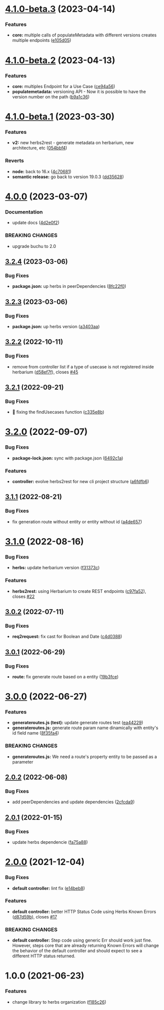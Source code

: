 # [4.1.0-beta.3](https://github.com/herbsjs/herbs2rest/compare/v4.1.0-beta.2...v4.1.0-beta.3) (2023-04-14)


### Features

* **core:** multiple calls of populateMetadata with different versions creates multiple endpoints ([e105d05](https://github.com/herbsjs/herbs2rest/commit/e105d056143de680f5f66f4ad74961c49c06f6e7))

# [4.1.0-beta.2](https://github.com/herbsjs/herbs2rest/compare/v4.1.0-beta.1...v4.1.0-beta.2) (2023-04-13)


### Features

* **core:** multiples Endpoint for a Use Case ([ce94a56](https://github.com/herbsjs/herbs2rest/commit/ce94a5657eeeef6ca7293d4e585a067d2ca46ed2))
* **populatemetadata:** versioning API - Now it is possible to have the version number on the path ([b9a1c36](https://github.com/herbsjs/herbs2rest/commit/b9a1c365a4b30fbe2a7f3f404beb1e89b8f63eeb))

# [4.1.0-beta.1](https://github.com/herbsjs/herbs2rest/compare/v4.0.0...v4.1.0-beta.1) (2023-03-30)


### Features

* **v2:** new herbs2rest - generate metadata on herbarium, new architecture, etc ([054bbf4](https://github.com/herbsjs/herbs2rest/commit/054bbf4d3a55d8204d39ffe67426711688cc964c))


### Reverts

* **node:** back to 16.x ([4c70681](https://github.com/herbsjs/herbs2rest/commit/4c70681ccb6855244e7cb68d15efdee8cc346ad4))
* **semantic release:** go back to version 19.0.3 ([dd35628](https://github.com/herbsjs/herbs2rest/commit/dd35628d3c0063c4f82e7c0dc6f893440dee6a5e))

# [4.0.0](https://github.com/herbsjs/herbs2rest/compare/v3.2.4...v4.0.0) (2023-03-07)


### Documentation

* update docs ([4d2e0f2](https://github.com/herbsjs/herbs2rest/commit/4d2e0f2af3ad9cbb7ad781ba8e8090e15e08288a))


### BREAKING CHANGES

* upgrade buchu to 2.0

## [3.2.4](https://github.com/herbsjs/herbs2rest/compare/v3.2.3...v3.2.4) (2023-03-06)


### Bug Fixes

* **package.json:** up herbs in peerDependencies ([8fc22f0](https://github.com/herbsjs/herbs2rest/commit/8fc22f05d76a7b92cbafe67438acb5e591e566c9))

## [3.2.3](https://github.com/herbsjs/herbs2rest/compare/v3.2.2...v3.2.3) (2023-03-06)


### Bug Fixes

* **package.json:** up herbs version ([a3403aa](https://github.com/herbsjs/herbs2rest/commit/a3403aa5ea67eb3517fd7a1f4d32f75a27bcc37d))

## [3.2.2](https://github.com/herbsjs/herbs2rest/compare/v3.2.1...v3.2.2) (2022-10-11)


### Bug Fixes

* remove from controller list if a type of usecase is not registered inside herbarium ([d58ef7f](https://github.com/herbsjs/herbs2rest/commit/d58ef7fec98f2ee3092e628e6aa890739ed558e2)), closes [#45](https://github.com/herbsjs/herbs2rest/issues/45)

## [3.2.1](https://github.com/herbsjs/herbs2rest/compare/v3.2.0...v3.2.1) (2022-09-21)


### Bug Fixes

* 🐛 fixing the findUsecases function ([c335e8b](https://github.com/herbsjs/herbs2rest/commit/c335e8bb919e7045c8e2d564b26a00477a4b7bf3))

# [3.2.0](https://github.com/herbsjs/herbs2rest/compare/v3.1.1...v3.2.0) (2022-09-07)


### Bug Fixes

* **package-lock.json:** sync with package.json ([6492c1a](https://github.com/herbsjs/herbs2rest/commit/6492c1aaaf7546f604fa8aa488898497f144fe17))


### Features

* **controller:** evolve herbs2rest for new cli project structure ([a6fdfb6](https://github.com/herbsjs/herbs2rest/commit/a6fdfb64befe9186223aaa89ff098e83e7bcb075))

## [3.1.1](https://github.com/herbsjs/herbs2rest/compare/v3.1.0...v3.1.1) (2022-08-21)


### Bug Fixes

* fix generation route without entity or entity without id ([a4de657](https://github.com/herbsjs/herbs2rest/commit/a4de6577bfcaacfb6c8c489a4eb3bb0ca8a83066))

# [3.1.0](https://github.com/herbsjs/herbs2rest/compare/v3.0.2...v3.1.0) (2022-08-16)


### Bug Fixes

* **herbs:** update herbarium version ([f31373c](https://github.com/herbsjs/herbs2rest/commit/f31373c40778b0950c746b430acb52f5eb9660b5))


### Features

* **herbs2rest:** using Herbarium to create REST endpoints ([c97fa52](https://github.com/herbsjs/herbs2rest/commit/c97fa52a1728078a8175e75b17fa91d912606183)), closes [#22](https://github.com/herbsjs/herbs2rest/issues/22)

## [3.0.2](https://github.com/herbsjs/herbs2rest/compare/v3.0.1...v3.0.2) (2022-07-11)


### Bug Fixes

* **req2request:** fix cast for Boolean and Date ([c4d0388](https://github.com/herbsjs/herbs2rest/commit/c4d0388b839bf05741b528a760ca2f5b149d184e))

## [3.0.1](https://github.com/herbsjs/herbs2rest/compare/v3.0.0...v3.0.1) (2022-06-29)


### Bug Fixes

* **route:** fix generate route based on a entity ([19b3fce](https://github.com/herbsjs/herbs2rest/commit/19b3fce876b2621f4154dd85c4eee51ccc3b568a))

# [3.0.0](https://github.com/herbsjs/herbs2rest/compare/v2.0.2...v3.0.0) (2022-06-27)


### Features

* **generateroutes.js (test):** update generate routes test ([ea44229](https://github.com/herbsjs/herbs2rest/commit/ea4422901efcdd074e4bc9cdec7ad60825052cef))
* **generateroutes.js:** generate route param name dinamically with entity's id field name ([8f35fa4](https://github.com/herbsjs/herbs2rest/commit/8f35fa4124299b5a60df6408972886ecd867c3f3))


### BREAKING CHANGES

* **generateroutes.js:** We need a route's property entity to be passed as a parameter

## [2.0.2](https://github.com/herbsjs/herbs2rest/compare/v2.0.1...v2.0.2) (2022-06-08)


### Bug Fixes

* add peerDependencies and update dependencies ([2cfcda9](https://github.com/herbsjs/herbs2rest/commit/2cfcda998766765ed284b9fc7a3b45ec566498af))

## [2.0.1](https://github.com/herbsjs/herbs2rest/compare/v2.0.0...v2.0.1) (2022-01-15)


### Bug Fixes

* update herbs dependencie ([fa75a88](https://github.com/herbsjs/herbs2rest/commit/fa75a88f1953570d7b0d0227d95bff8caa43f92b))

# [2.0.0](https://github.com/herbsjs/herbs2rest/compare/v1.0.0...v2.0.0) (2021-12-04)


### Bug Fixes

* **default controller:** lint fix ([e14beb8](https://github.com/herbsjs/herbs2rest/commit/e14beb875627f3721becab379c4cbd0357cc1822))


### Features

* **default controller:** better HTTP Status Code using Herbs Known Errors ([d87d59b](https://github.com/herbsjs/herbs2rest/commit/d87d59b331170a8f1da3e0bc1f4edfb0f35c25ea)), closes [#17](https://github.com/herbsjs/herbs2rest/issues/17)


### BREAKING CHANGES

* **default controller:** Step code using generic Err should work just fine. However, steps core that are
already returning Known Errors will change the behavior of the default controller and should expect
to see a different HTTP status returned.

# 1.0.0 (2021-06-23)


### Features

* change library to herbs organization ([f185c26](https://github.com/herbsjs/herbs2rest/commit/f185c2660e7ff7be0f1b0b88a0c280a391c32448))
